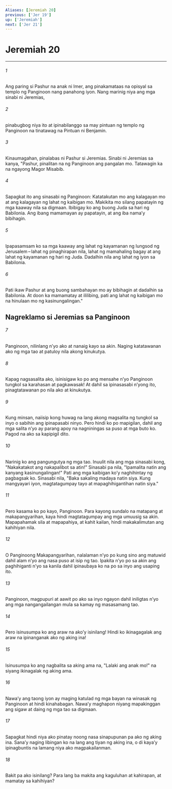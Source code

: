 ```yaml
---
Aliases: [Jeremiah 20]
previous: ['Jer 19']
up: ['Jeremiah']
next: ['Jer 21']
---
```

# Jeremiah 20

***






















###### 1 










Ang paring si Pashur na anak ni Imer, ang pinakamataas na opisyal sa templo ng Panginoon nang panahong iyon. Nang marinig niya ang mga sinabi ni Jeremias, 





















###### 2 










pinabugbog niya ito at ipinabilanggo sa may pintuan ng templo ng Panginoon na tinatawag na Pintuan ni Benjamin. 





















###### 3 










Kinaumagahan, pinalabas ni Pashur si Jeremias. Sinabi ni Jeremias sa kanya, "Pashur, pinalitan na ng Panginoon ang pangalan mo. Tatawagin ka na ngayong Magor Misabib. 





















###### 4 










Sapagkat ito ang sinasabi ng Panginoon: Katatakutan mo ang kalagayan mo at ang kalagayan ng lahat ng kaibigan mo. Makikita mo silang papatayin ng mga kaaway nila sa digmaan. Ibibigay ko ang buong Juda sa hari ng Babilonia. Ang ibang mamamayan ay papatayin, at ang iba namaʼy bibihagin. 





















###### 5 










Ipapasamsam ko sa mga kaaway ang lahat ng kayamanan ng lungsod ng Jerusalem – lahat ng pinaghirapan nila, lahat ng mamahaling bagay at ang lahat ng kayamanan ng hari ng Juda. Dadalhin nila ang lahat ng iyon sa Babilonia. 





















###### 6 










Pati ikaw Pashur at ang buong sambahayan mo ay bibihagin at dadalhin sa Babilonia. At doon ka mamamatay at ililibing, pati ang lahat ng kaibigan mo na hinulaan mo ng kasinungalingan." 

## Nagreklamo si Jeremias sa Panginoon 





















###### 7 










Panginoon, nilinlang nʼyo ako at nanaig kayo sa akin. Naging katatawanan ako ng mga tao at patuloy nila akong kinukutya. 





















###### 8 










Kapag nagsasalita ako, isinisigaw ko po ang mensahe nʼyo Panginoon tungkol sa karahasan at pagkawasak! At dahil sa ipinasasabi nʼyong ito, pinagtatawanan po nila ako at kinukutya. 





















###### 9 










Kung minsan, naiisip kong huwag na lang akong magsalita ng tungkol sa inyo o sabihin ang ipinapasabi ninyo. Pero hindi ko po mapigilan, dahil ang mga salita nʼyo ay parang apoy na nagniningas sa puso at mga buto ko. Pagod na ako sa kapipigil dito. 





















###### 10 










Narinig ko ang pangungutya ng mga tao. Inuulit nila ang mga sinasabi kong, "Nakakatakot ang nakapalibot sa atin!" Sinasabi pa nila, "Ipamalita natin ang kanyang kasinungalingan!" Pati ang mga kaibigan koʼy naghihintay ng pagbagsak ko. Sinasabi nila, "Baka sakaling madaya natin siya. Kung mangyayari iyon, magtatagumpay tayo at mapaghihigantihan natin siya." 





















###### 11 










Pero kasama ko po kayo, Panginoon. Para kayong sundalo na matapang at makapangyarihan, kaya hindi magtatagumpay ang mga umuusig sa akin. Mapapahamak sila at mapapahiya, at kahit kailan, hindi makakalimutan ang kahihiyan nila. 





















###### 12 










O Panginoong Makapangyarihan, nalalaman nʼyo po kung sino ang matuwid dahil alam nʼyo ang nasa puso at isip ng tao. Ipakita nʼyo po sa akin ang paghihiganti nʼyo sa kanila dahil ipinaubaya ko na po sa inyo ang usaping ito. 





















###### 13 










Panginoon, magpupuri at aawit po ako sa inyo ngayon dahil iniligtas nʼyo ang mga nangangailangan mula sa kamay ng masasamang tao. 





















###### 14 










Pero isinusumpa ko ang araw na akoʼy isinilang! Hindi ko ikinagagalak ang araw na ipinanganak ako ng aking ina! 





















###### 15 










Isinusumpa ko ang nagbalita sa aking ama na, "Lalaki ang anak mo!" na siyang ikinagalak ng aking ama. 





















###### 16 










Nawaʼy ang taong iyon ay maging katulad ng mga bayan na winasak ng Panginoon at hindi kinahabagan. Nawaʼy maghapon niyang mapakinggan ang sigaw at daing ng mga tao sa digmaan. 





















###### 17 










Sapagkat hindi niya ako pinatay noong nasa sinapupunan pa ako ng aking ina. Sanaʼy naging libingan ko na lang ang tiyan ng aking ina, o di kayaʼy ipinagbuntis na lamang niya ako magpakailanman. 





















###### 18 










Bakit pa ako isinilang? Para lang ba makita ang kaguluhan at kahirapan, at mamatay sa kahihiyan?
